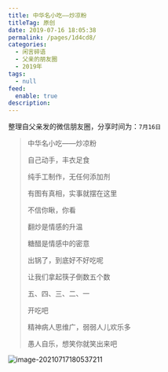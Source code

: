 ```yaml
---
title: 中华名小吃——炒凉粉
titleTag: 原创
date: 2019-07-16 18:05:38
permalink: /pages/1d4cd8/
categories: 
  - 闲言碎语
  - 父亲的朋友圈
  - 2019年
tags: 
  - null
feed: 
  enable: true
description: 
---
```

整理自父亲发的微信朋友圈，分享时间为：`7月16日`



> 中华名小吃——炒凉粉
>
> 
>
> 自己动手，丰衣足食
>
> 纯手工制作，无任何添加剂
>
> 有图有真相，实事就摆在这里
>
> 不信你瞅，你看
>
> 
>
> 
>
> 翻炒是情感的升温
>
> 糖醋是情感中的密意
>
> 出锅了，到底好不好吃呢
>
> 让我们拿起筷子倒数五个数
>
> 五、四、三、二、一
>
> 开吃吧
>
> 精神病人思维广，弱弱人儿欢乐多
>
> 愚人自乐，想笑你就笑出来吧

![image-20210717180537211](http://t.eryajf.net/imgs/2021/09/ef539653debf27d0.jpg)
